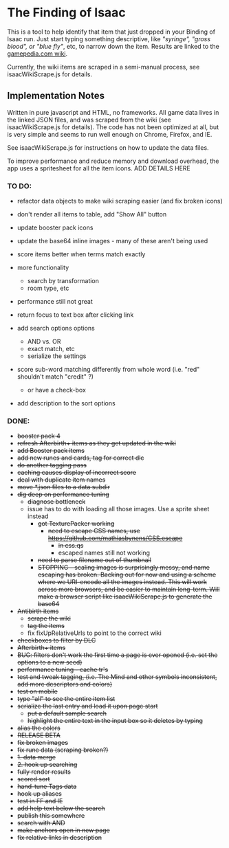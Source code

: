 # The Finding of Isaac

This is a tool to help identify that item that just dropped in your Binding of Isaac run.  Just start typing something descriptive, like *"syringe", "gross blood", or "blue fly"*, etc, to narrow down the item.  Results are linked to the [gamepedia.com wiki](http://bindingofisaacrebirth.gamepedia.com/Binding_of_Isaac:_Rebirth_Wiki).

Currently, the wiki items are scraped in a semi-manual process, see isaacWikiScrape.js for details.

## Implementation Notes

Written in pure javascript and HTML, no frameworks.  All game data lives in the linked JSON files, and was scraped from the wiki (see isaacWikiScrape.js for details).  The code has not been optimized at all, but is very simple and seems to run well enough on Chrome, Firefox, and IE.

See isaacWikiScrape.js for instructions on how to update the data files.

To improve performance and reduce memory and download overhead, the app uses a spritesheet for all the item icons.  ADD DETAILS HERE

### TO DO:
- refactor data objects to make wiki scraping easier (and fix broken icons)
- don't render all items to table, add "Show All" button
- update booster pack icons
- update the base64 inline images - many of these aren't being used
 
- score items better when terms match exactly
- more functionality
	- search by transformation
	- room type, etc
- performance still not great
- return focus to text box after clicking link
- add search options options
    - AND vs. OR
    - exact match, etc
    - serialize the settings
- score sub-word matching differently from whole word (i.e. "red" shouldn't match "credit" ?)
	- or have a check-box
- add description to the sort options

### DONE:
- ~~booster pack 4~~
- ~~refresh Afterbirth+ items as they get updated in the wiki~~
- ~~add Booster pack items~~
- ~~add new runes and cards, tag for correct dlc~~
- ~~do another tagging pass~~
- ~~caching causes display of incorrect score~~
- ~~deal with duplicate item names~~
- ~~move *.json files to a data subdir~~
- ~~dig deep on performance tuning~~
	- ~~diagnose bottleneck~~
	- issue has to do with loading all those images.  Use a sprite sheet instead
		- ~~got TexturePacker working~~
			- ~~need to escape CSS names, use https://github.com/mathiasbynens/CSS.escape~~
				- ~~in css.qs~~
				- escaped names still not working 
		- ~~need to parse filename out of thumbnail~~
		- ~~STOPPING - scaling images is surprisingly messy, and name escaping has broken.  Backing out for now and using a scheme where we URI-encode all the images instead.  This will work across more browsers, and be easier to maintain long-term.  Will make a browser script like isaacWikiScrape.js to generate the base64~~
- ~~Antibirth items~~
	- ~~scrape the wiki~~
	- ~~tag the items~~
	- fix fixUpRelativeUrls to point to the correct wiki
- ~~checkboxes to filter by DLC~~
- ~~Afterbirth+ items~~
- ~~BUG: filters don't work the first time a page is ever opened (i.e. set the options to a new seed)~~
- ~~performance tuning - cache tr's~~
- ~~test and tweak tagging, (i.e. The Mind and other symbols inconsistent, add more descriptors and colors)~~
- ~~test on mobile~~
- ~~type "all" to see the entire item list~~
- ~~serialize the last entry and load it upon page start~~
	- ~~put a default sample search~~
	- ~~highlight the entire text in the input box so it deletes by typing~~
- ~~alias the colors~~
- ~~RELEASE BETA~~
- ~~fix broken images~~
- ~~fix rune data (scraping broken?)~~
- ~~1. data merge~~
- ~~2. hook up searching~~
- ~~fully render results~~
- ~~scored sort~~
- ~~hand-tune Tags data~~
- ~~hook up aliases~~
- ~~test in FF and IE~~
- ~~add help text below the search~~
- ~~publish this somewhere~~
- ~~search with AND~~
- ~~make anchors open in new page~~
- ~~fix relative links in description~~

